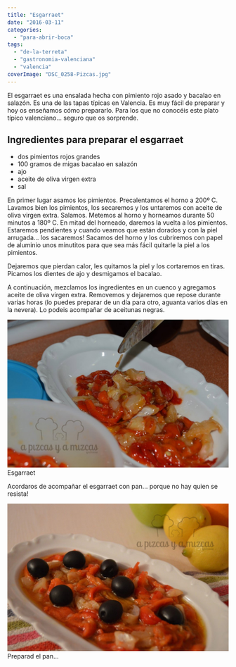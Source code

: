```yaml
---
title: "Esgarraet"
date: "2016-03-11"
categories:
  - "para-abrir-boca"
tags:
  - "de-la-terreta"
  - "gastronomia-valenciana"
  - "valencia"
coverImage: "DSC_0258-Pizcas.jpg"
---
```


El esgarraet es una ensalada hecha con pimiento rojo asado y bacalao en salazón. Es una de las tapas típicas en Valencia. Es muy fácil de preparar y hoy os enseñamos cómo prepararlo. Para los que no conocéis este plato típico valenciano... seguro que os sorprende.

## Ingredientes para preparar el esgarraet

- dos pimientos rojos grandes
- 100 gramos de migas bacalao en salazón
- ajo
- aceite de oliva virgen extra
- sal

En primer lugar asamos los pimientos. Precalentamos el horno a 200º C. Lavamos bien los pimientos, los secaremos y los untaremos con aceite de oliva virgen extra. Salamos. Metemos al horno y horneamos durante 50 minutos a 180º C. En mitad del horneado, daremos la vuelta a los pimientos. Estaremos pendientes y cuando veamos que están dorados y con la piel arrugada... los sacaremos! Sacamos del horno y los cubriremos con papel de aluminio unos minutitos para que sea más fácil quitarle la piel a los pimientos.

Dejaremos que pierdan calor, les quitamos la piel y los cortaremos en tiras. Picamos los dientes de ajo y desmigamos el bacalao.

A continuación, mezclamos los ingredientes en un cuenco y agregamos aceite de oliva virgen extra. Removemos y dejaremos que repose durante varias horas (lo puedes preparar de un día para otro, aguanta varios días en la nevera). Lo podeis acompañar de aceitunas negras.

![Esgarraet](images/DSC_0244-Pizcas-1024x681.jpg) Esgarraet

Acordaros de acompañar el esgarraet con pan... porque no hay quien se resista!

![Preparad el pan...](images/DSC_0258-Pizcas-1024x681.jpg) Preparad el pan...

